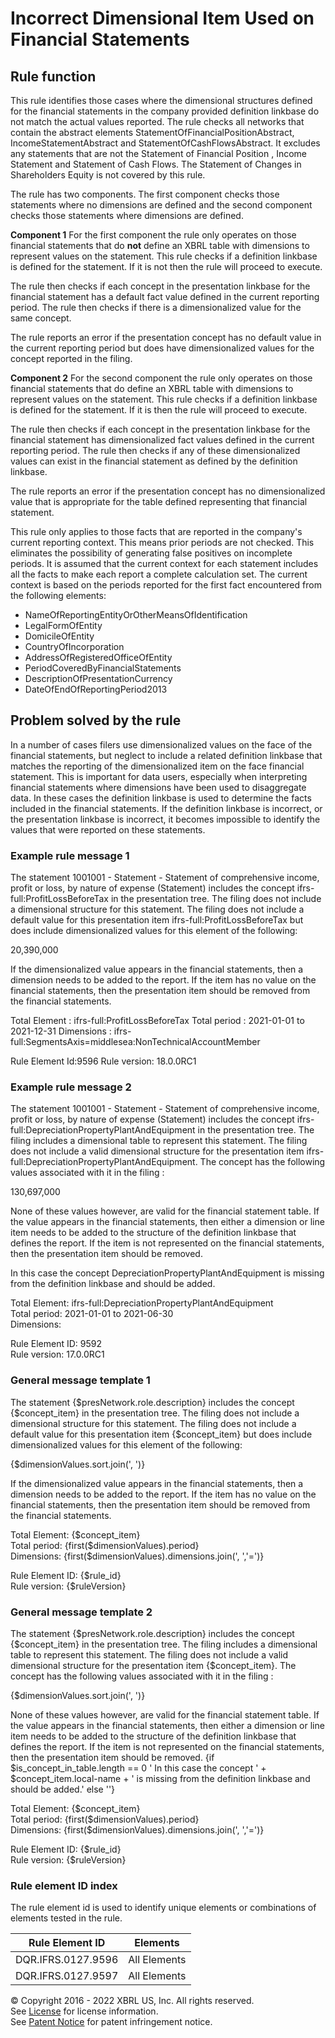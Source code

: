 # Incorrect Dimensional Item Used on Financial Statements  
  
## Rule function
This rule identifies those cases where the dimensional structures defined for the financial statements in the company provided definition linkbase do not match the actual values reported. The rule checks all networks that contain the abstract elements StatementOfFinancialPositionAbstract, IncomeStatementAbstract and StatementOfCashFlowsAbstract. It excludes any statements that are not the Statement of Financial Position , Income Statement and Statement of Cash Flows. The Statement of Changes in Shareholders Equity is not covered by this rule.

The rule has two components.  The first component checks those statements where no dimensions are defined and the second component checks those statements where dimensions are defined.

**Component 1**
For the first component the rule only operates on those financial statements that do **__not__** define an XBRL table with dimensions to represent values on the statement. This rule checks if a definition linkbase is defined for the statement. If it is not then the rule will proceed to execute. 

The rule then checks if each concept in the presentation linkbase for the financial statement has a default fact value defined in the current reporting period. The rule then checks if there is a dimensionalized value for the same concept.

The rule reports an error if the presentation concept has no default value in the current reporting period but does have dimensionalized values for the concept reported in the filing.

**Component 2**
For the second component the rule only operates on those financial statements that do define an XBRL table with dimensions to represent values on the statement. This rule checks if a definition linkbase is defined for the statement. If it is then the rule will proceed to execute. 

The rule then checks if each concept in the presentation linkbase for the financial statement has  dimensionalized fact values defined in the current reporting period. The rule then checks if any of these dimensionalized values can exist in the financial statement as defined by the definition linkbase.

The rule reports an error if the presentation concept has no dimensionalized value that is appropriate for the table defined representing that financial statement.

This rule only applies to those facts that are reported in the company's current reporting context. This means prior periods are not checked. This eliminates the possibility of generating false positives on incomplete periods. It is assumed that the current context for each statement includes all the facts to make each report a complete calculation set. The current context is based on the periods reported for the first fact encountered from the following elements:

* NameOfReportingEntityOrOtherMeansOfIdentification
* LegalFormOfEntity
* DomicileOfEntity
* CountryOfIncorporation
* AddressOfRegisteredOfficeOfEntity
* PeriodCoveredByFinancialStatements
* DescriptionOfPresentationCurrency
* DateOfEndOfReportingPeriod2013

## Problem solved by the rule
In a number of cases filers use dimensionalized values on the face of the financial statements, but neglect to include a related definition linkbase that matches the reporting of the dimensionalized item on the face financial statement. This is important for data users, especially when interpreting financial statements where dimensions have been used to disaggregate data. In these cases the definition linkbase is used to determine the facts included in the financial statements. If the definition linkbase is incorrect, or the presentation linkbase is incorrect, it becomes impossible to identify the values that were reported on these statements.

### Example rule message 1
The statement 1001001 - Statement - Statement of comprehensive income, profit or loss, by nature of expense (Statement) includes the concept ifrs-full:ProfitLossBeforeTax in the presentation tree. The filing does not include a dimensional structure for this statement.  The filing  does not include a  default value for this presentation item ifrs-full:ProfitLossBeforeTax but does include dimensionalized values for this element of the following:

20,390,000

If the dimensionalized value appears in the financial statements, then a dimension needs to be added to the report. If the item has no value on the financial statements, then the presentation item should be removed from the financial statements.

Total Element : ifrs-full:ProfitLossBeforeTax
Total period : 2021-01-01 to 2021-12-31 
Dimensions : ifrs-full:SegmentsAxis=middlesea:NonTechnicalAccountMember

Rule Element Id:9596
Rule version: 18.0.0RC1

### Example rule message 2
The statement 1001001 - Statement - Statement of comprehensive income, profit or loss, by nature of expense (Statement)  includes the concept ifrs-full:DepreciationPropertyPlantAndEquipment in the presentation tree. The filing includes a dimensional table to represent this statement. The filing does not include a valid dimensional structure for the presentation item ifrs-full:DepreciationPropertyPlantAndEquipment. The concept has the following values associated with it in the filing :

130,697,000

None of these values however, are valid for the financial statement table. If the value appears in the financial statements, then either a dimension or line item needs to be added to the structure of the definition linkbase that defines the report. If the item is not represented on the financial statements, then the presentation item should be removed.

In this case the concept DepreciationPropertyPlantAndEquipment is missing from the definition linkbase and should be added.

Total Element: ifrs-full:DepreciationPropertyPlantAndEquipment  
Total period: 2021-01-01 to 2021-06-30  
Dimensions:  
  
Rule Element ID: 9592  
Rule version: 17.0.0RC1 

### General message template 1 
The statement {$presNetwork.role.description} includes the concept {$concept_item} in the presentation tree. The filing does not include a dimensional structure for this statement.  The filing  does not include a  default value for this presentation item {$concept_item} but does include dimensionalized values for this element of the following:

{$dimensionValues.sort.join(',   ')}

If the dimensionalized value appears in the financial statements, then a dimension needs to be added to the report. If the item has no value on the financial statements, then the presentation item should be removed from the financial statements.

Total Element: {$concept_item}  
Total period: {first($dimensionValues).period}   
Dimensions: {first($dimensionValues).dimensions.join(', ','=')}  
  
Rule Element ID: {$rule_id}  
Rule version: {$ruleVersion} 
  
### General message template 2
The statement {$presNetwork.role.description} includes the concept {$concept_item} in the presentation tree. The filing includes a dimensional table to represent  this statement.  The filing  does not include a valid dimensional structure for the presentation item {$concept_item}. The concept has the following values associated with it in the filing :

{$dimensionValues.sort.join(',   ')}

None of these values however, are valid for the financial statement table. If the value appears in the financial statements, then either a dimension or line item needs to be added to the structure of the definition linkbase that defines the report. If the item is not represented on the financial statements, then the presentation item should be removed.
{if $is_concept_in_table.length == 0 '
In this case the concept ' + $concept_item.local-name + ' is missing from the definition linkbase and should be added.' else ''}

Total Element: {$concept_item}  
Total period: {first($dimensionValues).period}   
Dimensions: {first($dimensionValues).dimensions.join(', ','=')}  
  
Rule Element ID: {$rule_id}  
Rule version: {$ruleVersion}

### Rule element ID index  
The rule element id is used to identify unique elements or combinations of elements tested in the rule.

|Rule Element ID|Elements|
|--- |--- |
|DQR.IFRS.0127.9596|All Elements|
|DQR.IFRS.0127.9597|All Elements|


© Copyright 2016 - 2022 XBRL US, Inc. All rights reserved.   
See [License](https://xbrl.us/dqc-license) for license information.  
See [Patent Notice](https://xbrl.us/dqc-patent) for patent infringement notice.  
